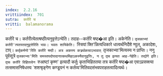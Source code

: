 ```yaml
---
index:  2.2.16
vrittiindex:  701
sutra:  कर्तरि च
vritti:  balamanorama 
---
```


कर्तरि च। कर्तरीत्येतत्षष्ठीत्यनुवृत्तेऽन्येति। तदाह--कर्तरि षष्ठ�आ इति। अकेनेति। `तृजकाभ्यां कर्तरी'त्यतस्तदनुवृत्तेरिति भावः। भवतः शायिकेति। `स्त्रियां क्ति'न्नित्यधिकारे धात्वर्थनिर्देशे ण्वुल्, अकादेशः, टाप्। `कर्तृकर्मणो'रिति कर्तरि षष्ठी। अत्र अकस्य कत्र्रर्थकत्वाऽभावात् `तृजकाभ्या'मित्यस्य न प्राप्तिः। ननु पूर्वसूत्रे `तृजकाभ्या'मिति समस्तपदोपादानात्कथमिहाऽकस्यैवानुवृत्तिः, न तु तृच इत्यत आह-नेहेति। तद्योगे इति। तृचः कर्तरि विहितत्वेन `रुआष्टां कृष्ण' इत्यादौ कर्तुः कृताभिहिततया तत्र कर्तरि षष्ठ�आ एवाऽप्रसक्त्या तत्समासनिषेधस्य `शशश्रृङ्गेण कण्डूयनं न कर्तव्य'मितिवदसंभवपराहतत्वादित्यर्थः। 

